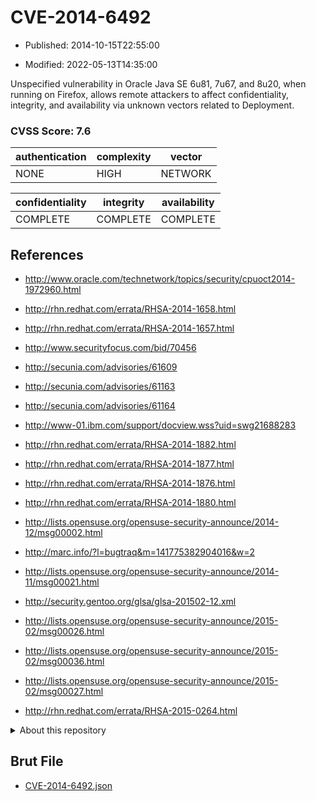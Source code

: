 # CVE-2014-6492

- Published: 2014-10-15T22:55:00

- Modified: 2022-05-13T14:35:00

Unspecified vulnerability in Oracle Java SE 6u81, 7u67, and 8u20, when running on Firefox, allows remote attackers to affect confidentiality, integrity, and availability via unknown vectors related to Deployment.

### CVSS Score: **7.6**

| authentication | complexity | vector |
| --- | --- | --- |
| NONE | HIGH | NETWORK |

| confidentiality | integrity | availability |
| --- | --- | --- |
| COMPLETE | COMPLETE | COMPLETE |

## References

* http://www.oracle.com/technetwork/topics/security/cpuoct2014-1972960.html

* http://rhn.redhat.com/errata/RHSA-2014-1658.html

* http://rhn.redhat.com/errata/RHSA-2014-1657.html

* http://www.securityfocus.com/bid/70456

* http://secunia.com/advisories/61609

* http://secunia.com/advisories/61163

* http://secunia.com/advisories/61164

* http://www-01.ibm.com/support/docview.wss?uid=swg21688283

* http://rhn.redhat.com/errata/RHSA-2014-1882.html

* http://rhn.redhat.com/errata/RHSA-2014-1877.html

* http://rhn.redhat.com/errata/RHSA-2014-1876.html

* http://rhn.redhat.com/errata/RHSA-2014-1880.html

* http://lists.opensuse.org/opensuse-security-announce/2014-12/msg00002.html

* http://marc.info/?l=bugtraq&m=141775382904016&w=2

* http://lists.opensuse.org/opensuse-security-announce/2014-11/msg00021.html

* http://security.gentoo.org/glsa/glsa-201502-12.xml

* http://lists.opensuse.org/opensuse-security-announce/2015-02/msg00026.html

* http://lists.opensuse.org/opensuse-security-announce/2015-02/msg00036.html

* http://lists.opensuse.org/opensuse-security-announce/2015-02/msg00027.html

* http://rhn.redhat.com/errata/RHSA-2015-0264.html

<details>
<summary>About this repository</summary> 

  This repository is part of the project [Live Hack CVE](https://github.com/Live-Hack-CVE). Main website can be found [www.live-hack.org](https://www.live-hack.org) 
  
  Made by [Sn0wAlice](https://github.com/Sn0wAlice) for the people that care about security and need to have a feed of the latest CVEs. Hope you enjoy it, don't forget to star the repo and follow me on [Twitter](https://twitter.com/Sn0wAlice) and [Github](https://github.com/Sn0wAlice). And that is my [personnal website](https://www.alice-snow.me/)

  - [Home Page](https://github.com/Live-Hack-CVE)
  - [Framework](https://github.com/Live-Hack-CVE/cve-framework)
  - [CVE database](https://github.com/Live-Hack-CVE/full_database)
  - [Changelog](https://github.com/Live-Hack-CVE/Changelog)
</details>

## Brut File

* [CVE-2014-6492.json](https://raw.githubusercontent.com/Live-Hack-CVE/full_database/main/cves/2014/CVE-2014-6492.json)


